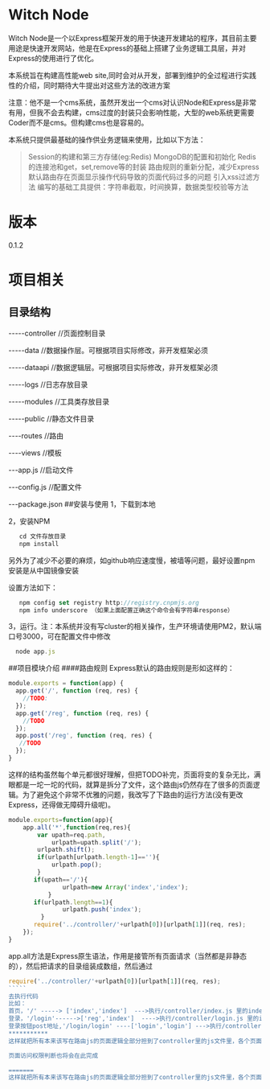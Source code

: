 Witch Node
=========

Witch Node是一个以Express框架开发的用于快速开发建站的程序，其目前主要用途是快速开发网站，他是在Express的基础上搭建了业务逻辑工具层，并对Express的使用进行了优化。

本系统旨在构建高性能web site,同时会对从开发，部署到维护的全过程进行实践性的介绍，同时期待大牛提出对这些方法的改进方案

注意：他不是一个cms系统，虽然开发出一个cms对认识Node和Express是非常有用，但我不会去构建，cms过度的封装只会影响性能，大型的web系统更需要Coder而不是cms。但构建cms也是容易的。

本系统只提供最基础的操作供业务逻辑来使用，比如以下方法：

> Session的构建和第三方存储(eg:Redis)
> MongoDB的配置和初始化
> Redis的连接池和get，set,remove等的封装
> 路由规则的重新分配，减少Express默认路由存在页面显示操作代码导致的页面代码过多的问题
> 引入xss过滤方法
> 编写的基础工具提供：字符串截取，时间换算，数据类型校验等方法

版本
=======
0.1.2


项目相关
==========

## 目录结构


   -----controller //页面控制目录

   -----data  //数据操作层。可根据项目实际修改，非开发框架必须

   -----dataapi  //数据逻辑层。可根据项目实际修改，非开发框架必须

   -----logs  //日志存放目录

   -----modules  //工具类存放目录

   -----public //静态文件目录

   ----routes  //路由

   ----views //模板

   ---app.js //启动文件

   ---config.js //配置文件

   ---package.json
##安装与使用
   1，下载到本地

   2，安装NPM
````js
   cd 文件存放目录
   npm install
````
   另外为了减少不必要的麻烦，如github响应速度慢，被墙等问题，最好设置npm安装是从中国镜像安装

   设置方法如下：
```````js
   npm config set registry http://registry.cnpmjs.org
   npm info underscore （如果上面配置正确这个命令会有字符串response）
````````
  3，运行。注：本系统并没有写cluster的相关操作，生产环境请使用PM2，默认端口号3000，可在配置文件中修改
``````````js
  node app.js
``````````

##项目模块介绍
####路由规则
Express默认的路由规则是形如这样的：

````````js
module.exports = function(app) {
  app.get('/', function (req, res) {
	//TODO:
  });
  app.get('/reg', function (req, res) {
    //TODO
  });
  app.post('/reg', function (req, res) {
   //TODO
  });
}
``````````

这样的结构虽然每个单元都很好理解，但把TODO补完，页面将变的复杂无比，满眼都是一坨一坨的代码，就算是拆分了文件，这个路由js仍然存在了很多的页面逻辑。为了避免这个非常不优雅的问题，我改写了下路由的运行方法(没有更改Express，还得做无障碍升级呢)。

````````js
module.exports=function(app){
    app.all('*',function(req,res){
        var upath=req.path,
            urlpath=upath.split('/');
        urlpath.shift();
        if(urlpath[urlpath.length-1]==''){
            urlpath.pop();
        }
       if(upath=='/'){
               urlpath=new Array('index','index');
           }
       if(urlpath.length==1){
               urlpath.push('index');
         }
       require('../controller/'+urlpath[0])[urlpath[1]](req, res);
    });
}
```````````
app.all方法是Express原生语法，作用是接管所有页面请求（当然都是非静态的），然后把请求的目录组装成数组，然后通过

``````js
require('../controller/'+urlpath[0])[urlpath[1]](req, res);
`````
去执行代码
比如：
首页，'/' -----> ['index','index']  --->执行/controller/index.js 里的index方法
登录，'/login'------>['reg','index']  ---->执行/controller/login.js 里的index方法
登录按钮post地址,'/login/login' ----['login','login'] --->执行/controller/login.js 里的login方法
***********
这样就把所有本来该写在路由js的页面逻辑全部分担到了controller里的js文件里，各个页面的逻辑都不掺和，一下子感觉高雅了很多，而且两级目录(一文件名。一操作方法)在实际项目中已经基本够用了

页面访问权限判断也将会在此完成

=======
这样就把所有本来该写在路由js的页面逻辑全部分担到了controller里的js文件里，各个页面的逻辑都不掺和，一下子感觉高雅了很多，而且两级目录(一文件名。一操作方法)在实际项目中已经基本够用了




